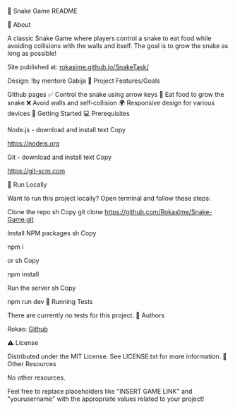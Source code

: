 🐍 Snake Game README

🌟 About

A classic Snake Game where players control a snake to eat food while avoiding collisions with the walls and itself. The goal is to grow the snake as long as possible!

Site published at: [rokasime.github.io/SnakeTask/](https://rokasime.github.io/SnakeTask/)

Design: !by mentorė Gabija 🎯 Project Features/Goals

Github pages
✅ Control the snake using arrow keys
🍏 Eat food to grow the snake
❌ Avoid walls and self-collision
🌍 Responsive design for various devices
🧰 Getting Started 💻 Prerequisites

Node.js - download and install text Copy

https://nodejs.org

Git - download and install text Copy

https://git-scm.com

🏃 Run Locally

Want to run this project locally? Open terminal and follow these steps:

Clone the repo
sh
Copy
git clone https://github.com/RokasIme/Snake-Game.git

Install NPM packages sh Copy

npm i

or sh Copy

npm install

Run the server sh Copy

npm run dev
🧪 Running Tests

There are currently no tests for this project. 🎅 Authors

Rokas: [Github](https://github.com/RokasIme)

⚠️ License

Distributed under the MIT License. See LICENSE.txt for more information. 🔗 Other Resources

No other resources.

Feel free to replace placeholders like "INSERT GAME LINK" and "yourusername" with the appropriate values related to your project!
